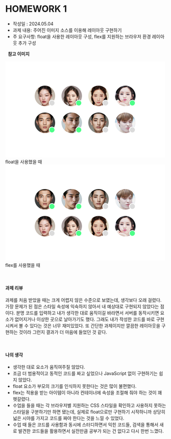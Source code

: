 # HOMEWORK 1

- 작성일 : 2024.05.04
- 과제 내용: 주어진 이미지 소스를 이용해 레이아웃 구현하기
- 주 요구사항: float을 사용한 레이아웃 구성, flex를 지원하는 브라우저 환경 레이아웃 추가 구성

&nbsp;
**참고 이미지**

![Homework 1 Reference image 1](../readme_img/homework1_ref_img_01.png "Homework 1 Reference image 1")
float을 사용했을 때
![Homework 1 Reference image 2](../readme_img/homework1_ref_img_02.png "Homework 1 Reference image 2")
flex를 사용했을 때

&nbsp;
#### 과제 리뷰
과제를 처음 받았을 때는 크게 어렵지 않은 수준으로 보였는데, 생각보다 오래 걸렸다.
가장 문제가 된 점은 스타일 속성에 익숙하지 않아서 내 예상대로 구현되지 않았다는 점이다.
분명 코드를 입력하고 내가 생각한 대로 움직이길 바라면서 서버를 동작시키면 요소가 없어지거나 이상한 곳으로 날아가기도 했다.
그래도 내가 작성한 코드를 바로 구현시켜서 볼 수 있다는 것은 너무 재미있었다.
또 간단한 과제이지만 깔끔한 레이아웃을 구현하는 것이라 그런지 결과가 더 마음에 들었던 것 같다.

&nbsp;
#### 나의 생각
- 생각한 대로 요소가 움직여주질 않았다.
- 조금 더 범용적이고 동적인 코드를 짜고 싶었으나 JavaScript 없이 구현하기는 쉽지 않았다.
- float 요소가 부모의 크기를 인식하지 못한다는 것은 많이 불편했다.
- flex는 적용을 받는 아이템이 아니라 컨테이너에 속성을 조절해 줘야 하는 것이 꽤 헷갈렸다.
- 수업을 들을 때는 각 브라우저별 지원하는 CSS 스타일을 확인하고 사용하지 못하는 스타일을 구분하기만 하면 됐는데, 실제로 float으로만 구현하기 시작하니까 상당히 넓은 시야를 가지고 코드를 짜야 한다는 것을 느낄 수 있었다.
- 수업 때 들은 코드를 사용함과 동시에 스터디하면서 익힌 코드들, 검색을 통해서 새로 발견한 코드들을 활용하면서 실전만큼 공부가 되는 건 없다고 다시 한번 느꼈다.